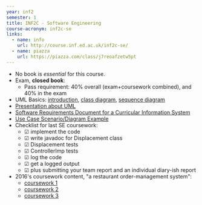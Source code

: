 ```yaml
---
year: inf2
semester: 1
title: INF2C - Software Engineering
course-acronym: inf2c-se
links:
  - name: info
    url: http://course.inf.ed.ac.uk/inf2c-se/
  - name: piazza
    url: https://piazza.com/class/j7reoafzetw5pt
---
```

- No book is _essential_ for this course.
- Exam, **closed book**:
  - Pass requirement: 40% overall (exam+coursework combined), and 40% in the exam
- UML Basics: [introduction](https://www.ibm.com/developerworks/rational/library/769.html?ca=drs-), [class diagram](https://www.ibm.com/developerworks/rational/library/content/RationalEdge/sep04/bell/index.html?ca=drs-), [sequence diagram](https://www.ibm.com/developerworks/rational/library/3101.html?ca=drs-)
- [Presentation about UML](https://www.slideshare.net/erant/uml-class-diagram)
- [Software Requirements Document for a Curricular Information System](http://web.mit.edu/ssit/cis/CISRequirements.html)
- [Use Case Scenario/Diagram Example](https://www.lucidchart.com/pages/use-case-scenario-example-and-template-UML)
- Checklist for last SE coursework:
  - ☑ implement the code
  - ☑ write javadoc for Displacement class
  - ☑ Displacement tests
  - ☑ ControllerImp tests
  - ☑ log the code
  - ☑ get a logged output
  - ☑ plus submitting your team report and an individual diary-ish report
- 2016's coursework content, "a restaurant order-management system":
  - [coursework 1](https://www.inf.ed.ac.uk/teaching/courses/inf2c-se/Coursework/2016/cw1.pdf)
  - [coursework 2](https://www.inf.ed.ac.uk/teaching/courses/inf2c-se/Coursework/2016/cw2.pdf)
  - [coursework 3](https://www.inf.ed.ac.uk/teaching/courses/inf2c-se/Coursework/2016/cw3.pdf)
